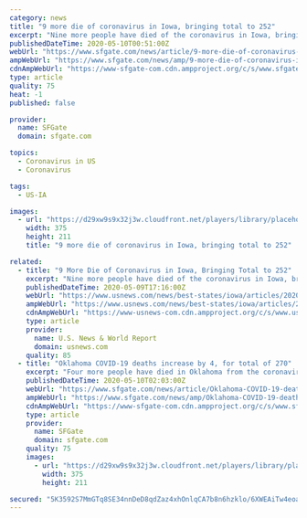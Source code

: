 ```yaml
---
category: news
title: "9 more die of coronavirus in Iowa, bringing total to 252"
excerpt: "Nine more people have died of the coronavirus in Iowa, bringing the state's total to 252. New numbers from the Iowa Department of Public Health also show that the number of infections increased Saturday to 11,"
publishedDateTime: 2020-05-10T00:51:00Z
webUrl: "https://www.sfgate.com/news/article/9-more-die-of-coronavirus-in-Iowa-bringing-total-15258903.php"
ampWebUrl: "https://www.sfgate.com/news/amp/9-more-die-of-coronavirus-in-Iowa-bringing-total-15258903.php"
cdnAmpWebUrl: "https://www-sfgate-com.cdn.ampproject.org/c/s/www.sfgate.com/news/amp/9-more-die-of-coronavirus-in-Iowa-bringing-total-15258903.php"
type: article
quality: 75
heat: -1
published: false

provider:
  name: SFGate
  domain: sfgate.com

topics:
  - Coronavirus in US
  - Coronavirus

tags:
  - US-IA

images:
  - url: "https://d29xw9s9x32j3w.cloudfront.net/players/library/placeholder.png"
    width: 375
    height: 211
    title: "9 more die of coronavirus in Iowa, bringing total to 252"

related:
  - title: "9 More Die of Coronavirus in Iowa, Bringing Total to 252"
    excerpt: "Nine more people have died of the coronavirus in Iowa, bringing the state's total to 252. New numbers from the Iowa Department of Public Health also show that the number of infections increased Saturday to 11,"
    publishedDateTime: 2020-05-09T17:16:00Z
    webUrl: "https://www.usnews.com/news/best-states/iowa/articles/2020-05-09/9-more-die-of-coronavirus-in-iowa-bringing-total-to-252"
    ampWebUrl: "https://www.usnews.com/news/best-states/iowa/articles/2020-05-09/9-more-die-of-coronavirus-in-iowa-bringing-total-to-252?context=amp"
    cdnAmpWebUrl: "https://www-usnews-com.cdn.ampproject.org/c/s/www.usnews.com/news/best-states/iowa/articles/2020-05-09/9-more-die-of-coronavirus-in-iowa-bringing-total-to-252?context=amp"
    type: article
    provider:
      name: U.S. News & World Report
      domain: usnews.com
    quality: 85
  - title: "Oklahoma COVID-19 deaths increase by 4, for total of 270"
    excerpt: "Four more people have died in Oklahoma from the coronavirus, bringing the total of deaths to 270, health officials said Saturday. The number of confirmed positive cases of COVID-19 in Oklahoma increased by 66,"
    publishedDateTime: 2020-05-10T02:03:00Z
    webUrl: "https://www.sfgate.com/news/article/Oklahoma-COVID-19-deaths-increase-by-4-for-total-15258982.php"
    ampWebUrl: "https://www.sfgate.com/news/amp/Oklahoma-COVID-19-deaths-increase-by-4-for-total-15258982.php"
    cdnAmpWebUrl: "https://www-sfgate-com.cdn.ampproject.org/c/s/www.sfgate.com/news/amp/Oklahoma-COVID-19-deaths-increase-by-4-for-total-15258982.php"
    type: article
    provider:
      name: SFGate
      domain: sfgate.com
    quality: 75
    images:
      - url: "https://d29xw9s9x32j3w.cloudfront.net/players/library/placeholder.png"
        width: 375
        height: 211

secured: "5K3592S7MmGTq8SE34nnDeD8qdZaz4xhOnlqCA7b8n6hzklo/6XWEAiTw4eoai91PBtff6Lghiys+C8CP/x+HVc/vbcuVR3kWY31VSnPUX1oJGcgZW04PGS7aDtnZ4U/fQ3t5P9KqnITOtQ5NkIlK6LIgNwr98h+x7E9iRFWoia+sZOPj8/hMqMDvAAXeRKQcyNKtzhm4gBhU6nsdvFnFHIDDh3YFVDmNPRwKa73yhVk9tgEbgBTP2tF6dkAdIEBiIxc4r6BGzmR9f9A87tQQ/5+eOU5yZ8dLvbZwsq66J1AvubmdVrWQHw2tQ4j86k7hn4E9EN5J+q2hTLqYiWYa4aXVMakkBHKI193J/lfxeGQz3Qwoa77eGkwGwWcigaZtmOxd/AE21/OtrzJED7ctyU1VZ7pK0rNs/OVV6Bnh/WbOICuGD7IvOF3UOEjn+/9PicfcBXgnafF2qlbQSJXxhxsSyGHrqdcJl3jeHrvz+o=;XKhIbAORbo0uzbJFxqI+sQ=="
---
```


